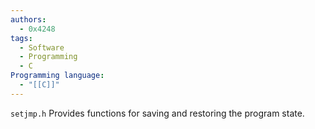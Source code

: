 ```yaml
---
authors:
  - 0x4248
tags:
  - Software
  - Programming
  - C
Programming language:
  - "[[C]]"
---
```

`setjmp.h` Provides functions for saving and restoring the program state.
